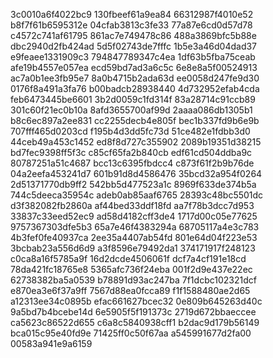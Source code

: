 3c0010a6f4022bc9
130fbeef61a9ea84
66312987f4010e52
b8f7f61b6595312e
04cfab3813c3fe33
77a87e6cd0d57d78
c4572c741af61795
861ac7e749478c86
488a3869bfc5b88e
dbc2940d2fb424ad
5d5f02743de7fffc
1b5e3a46d04dad37
e9feaee1331909c3
794847789347c4ea
1df63b5fba75ceab
afe19b4557e057ea
ecd59bd7ad3a6c5c
6e8e8a5f00524913
ac7a0b1ee3fb95e7
8a0b4715b2ada63d
ee0058d247fe9d30
0176f8a491a3fa76
b00badcb28938440
4d732952efab4cda
feb6473445be6601
3b2d0059c1fd314f
83a28714c91ccb89
301c60f21ec0b10a
8afd3655700af99d
2aaaa086db1305b1
b8c6ec897a2ee831
cc2255decb4e805f
bec1b337fd9b6e9b
707fff465d0203cd
f195b4d3dd5fc73d
51ce482e1fdbb3d0
44ceb49a453c1452
ed8f8d727c355902
2089b19351d38215
bd7fec9398ff5f3c
c85cf65fa2b840cb
edf61cd504ddba9c
80787251a51c4687
bcc13c6395fbdcc4
c873f61f2b9b76de
04a2eefa453241d7
601b91d8d4586476
35bcd32a954f0264
2d51371770db9ff2
542bb5d477523a1c
8969f633de374b5a
744c5deeca35954c
adeb0ab85aaf6765
28393c48bc5501dc
d3f382082fb2860a
af44bed33ddf18fd
aa7f78b3dcc7d953
33837c33eed52ec9
ad58d4182cff3de4
1717d00c05e77625
9757367303dfe5b3
65a7e46f4383294a
68705117a4e3c783
4b3fef0fe40937ca
2ee35a4407ab54fd
801e64d04f223e53
3bcbab23a556d6d9
a3f8596e79492da1
374171917f248123
c0ca8a16f5785a9f
16d2dcde4506061f
dcf7a4cf191e18cd
78da421fc18765e8
5365afc736f24eba
001f2d9e437e22ec
62738382ba5a0539
b78891d93ac247ba
7f1dcbc102321dcf
e870ea3e6f37a9ff
7567d88ea0fcca89
f1f1588480ae2d65
a12313ee34c0895b
efac661627bcec32
0e809b645263d40c
9a5bd7b4bcebe14d
6e5905f5f191373c
2719d672bbaeccee
ca5623c86522d655
c6a8c5840938cff1
b2dac9d179b56149
bca015c95e40fd9e
71425ff0c50f67aa
a545991677d2fa00
00583a941e9a6159

